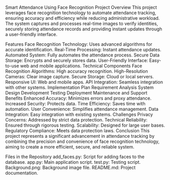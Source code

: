 Smart Attendance Using Face Recognition
Project Overview
This project leverages face recognition technology to automate attendance tracking, ensuring accuracy and efficiency while reducing administrative workload. The system captures and processes real-time images to verify identities, securely storing attendance records and providing instant updates through a user-friendly interface.

Features
Face Recognition Technology: Uses advanced algorithms for accurate identification.
Real-Time Processing: Instant attendance updates.
Automated System: Fully automates the attendance process.
Secure Data Storage: Encrypts and securely stores data.
User-Friendly Interface: Easy-to-use web and mobile applications.
Technical Components
Face Recognition Algorithms: High accuracy recognition.
High-Resolution Cameras: Clear image capture.
Secure Storage: Cloud or local servers.
Responsive UI: Web and mobile apps.
API Integration: Seamless integration with other systems.
Implementation Plan
Requirement Analysis
System Design
Development
Testing
Deployment
Maintenance and Support
Benefits
Enhanced Accuracy: Minimizes errors and proxy attendance.
Increased Security: Protects data.
Time Efficiency: Saves time with automation.
User Convenience: Simplifies attendance management.
Data Integration: Easy integration with existing systems.
Challenges
Privacy Concerns: Addressed by strict data protection.
Technical Reliability: Ensured through rigorous testing.
Scalability: Designed for large user bases.
Regulatory Compliance: Meets data protection laws.
Conclusion
This project represents a significant advancement in attendance tracking by combining the precision and convenience of face recognition technology, aiming to create a more efficient, secure, and reliable system.

Files in the Repository
add_faces.py: Script for adding faces to the database.
app.py: Main application script.
test.py: Testing script.
Background.png: Background image file.
README.md: Project documentation.

